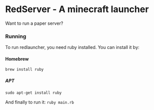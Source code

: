 # RedServer - A minecraft launcher
Want to run a paper server?

### Running
To run redlauncher, you need ruby installed. You can install it by:
#### Homebrew
`brew install ruby`

##### APT
`sudo apt-get install ruby`

And finally to run it:
`ruby main.rb`

